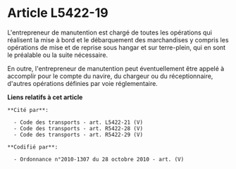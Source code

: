 # Article L5422-19

L'entrepreneur de manutention est chargé de toutes les opérations qui réalisent la mise à bord et le débarquement des
marchandises y compris les opérations de mise et de reprise sous hangar et sur terre-plein, qui en sont le préalable ou la
suite nécessaire.

En outre, l'entrepreneur de manutention peut éventuellement être appelé à accomplir pour le compte du navire, du chargeur ou
du réceptionnaire, d'autres opérations définies par voie réglementaire.

**Liens relatifs à cet article**

	**Cité par**:

	  - Code des transports - art. L5422-21 (V)
	  - Code des transports - art. R5422-28 (V)
	  - Code des transports - art. R5422-29 (V)

	**Codifié par**:

	  - Ordonnance n°2010-1307 du 28 octobre 2010 - art. (V)
